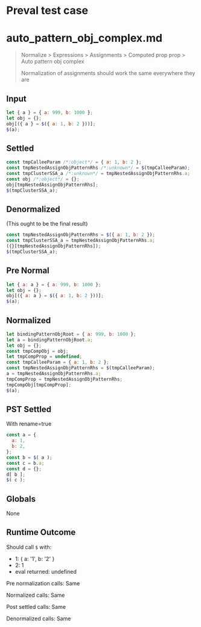 # Preval test case

# auto_pattern_obj_complex.md

> Normalize > Expressions > Assignments > Computed prop prop > Auto pattern obj complex
>
> Normalization of assignments should work the same everywhere they are

## Input

`````js filename=intro
let { a } = { a: 999, b: 1000 };
let obj = {};
obj[({ a } = $({ a: 1, b: 2 }))];
$(a);
`````

## Settled


`````js filename=intro
const tmpCalleeParam /*:object*/ = { a: 1, b: 2 };
const tmpNestedAssignObjPatternRhs /*:unknown*/ = $(tmpCalleeParam);
const tmpClusterSSA_a /*:unknown*/ = tmpNestedAssignObjPatternRhs.a;
const obj /*:object*/ = {};
obj[tmpNestedAssignObjPatternRhs];
$(tmpClusterSSA_a);
`````

## Denormalized
(This ought to be the final result)

`````js filename=intro
const tmpNestedAssignObjPatternRhs = $({ a: 1, b: 2 });
const tmpClusterSSA_a = tmpNestedAssignObjPatternRhs.a;
({}[tmpNestedAssignObjPatternRhs]);
$(tmpClusterSSA_a);
`````

## Pre Normal


`````js filename=intro
let { a: a } = { a: 999, b: 1000 };
let obj = {};
obj[({ a: a } = $({ a: 1, b: 2 }))];
$(a);
`````

## Normalized


`````js filename=intro
let bindingPatternObjRoot = { a: 999, b: 1000 };
let a = bindingPatternObjRoot.a;
let obj = {};
const tmpCompObj = obj;
let tmpCompProp = undefined;
const tmpCalleeParam = { a: 1, b: 2 };
const tmpNestedAssignObjPatternRhs = $(tmpCalleeParam);
a = tmpNestedAssignObjPatternRhs.a;
tmpCompProp = tmpNestedAssignObjPatternRhs;
tmpCompObj[tmpCompProp];
$(a);
`````

## PST Settled
With rename=true

`````js filename=intro
const a = {
  a: 1,
  b: 2,
};
const b = $( a );
const c = b.a;
const d = {};
d[ b ];
$( c );
`````

## Globals

None

## Runtime Outcome

Should call `$` with:
 - 1: { a: '1', b: '2' }
 - 2: 1
 - eval returned: undefined

Pre normalization calls: Same

Normalized calls: Same

Post settled calls: Same

Denormalized calls: Same
